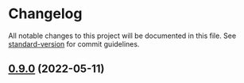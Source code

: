 # Changelog

All notable changes to this project will be documented in this file. See [standard-version](https://github.com/conventional-changelog/standard-version) for commit guidelines.

## [0.9.0](https://github.com/DanteZZ/h4ckit/compare/v0.1.0-alpha...v0.9.0) (2022-05-11)
